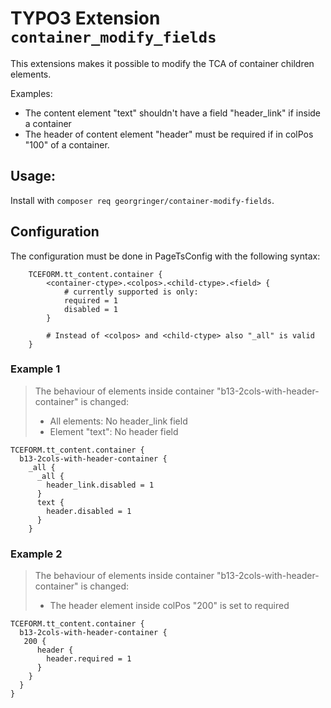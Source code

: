 # TYPO3 Extension `container_modify_fields`

This extensions makes it possible to modify the TCA of container children elements.

Examples:

- The content element "text" shouldn't have a field "header_link" if inside a container
- The header of content element "header" must be required if in colPos "100" of a container.

## Usage:

Install with `composer req georgringer/container-modify-fields`.

## Configuration

The configuration must be done in PageTsConfig with the following syntax:

```
    TCEFORM.tt_content.container {
        <container-ctype>.<colpos>.<child-ctype>.<field> {
            # currently supported is only:
            required = 1
            disabled = 1
        }

        # Instead of <colpos> and <child-ctype> also "_all" is valid
    }
```

### Example 1

> The behaviour of elements inside container "b13-2cols-with-header-container" is changed:
> - All elements: No header_link field
> - Element "text": No header field

```
TCEFORM.tt_content.container {
  b13-2cols-with-header-container {
    _all {
      _all {
        header_link.disabled = 1
      }
      text {
        header.disabled = 1
      }
    }
```


### Example 2

> The behaviour of elements inside container "b13-2cols-with-header-container" is changed:
> - The header element inside colPos "200" is set to required

```
TCEFORM.tt_content.container {
  b13-2cols-with-header-container {
   200 {
      header {
        header.required = 1
      }
    }
  }
}

```
